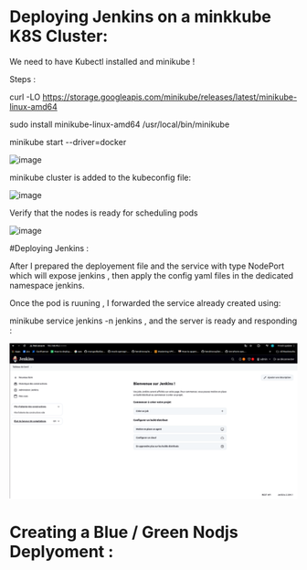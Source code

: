 # Deploying Jenkins on a minkkube K8S Cluster:

We need to have Kubectl installed and minikube !

Steps :

curl -LO https://storage.googleapis.com/minikube/releases/latest/minikube-linux-amd64


sudo install minikube-linux-amd64 /usr/local/bin/minikube

minikube start --driver=docker

![image](https://github.com/user-attachments/assets/ca84bce4-4920-4390-b077-d48602f7e304)

minikube cluster is added to the kubeconfig file:

![image](https://github.com/user-attachments/assets/f680020e-9e6a-404c-88d4-999a6994136f)


Verify that the nodes is ready for scheduling pods

![image](https://github.com/user-attachments/assets/68fdd56d-52ec-4e34-9f44-731acd1bad72)


#Deploying Jenkins :

After I prepared the deployement file and the service with type NodePort which will expose jenkins , then apply the config yaml files in the dedicated namespace jenkins.

Once the pod is ruuning , I forwarded the service already created using:

minikube service jenkins -n jenkins , and the server is ready and responding :

![alt text](image.png)


# Creating  a Blue / Green Nodjs Deplyoment :

